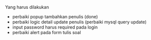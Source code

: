 Yang harus dilakukan

-   perbaiki popup tambahkan penulis (done)
-   perbaiki logic detail update penulis (perbaiki mysql query update)
-   input password harus required pada login
-   perbaiki alert pada form tulis soal
